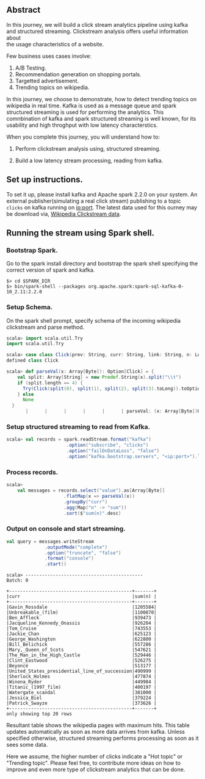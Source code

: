 ## Abstract

In this journey, we will build a click stream analytics pipeline using kafka and 
structured streaming. Clickstream  analysis offers useful information  about  
the usage characteristics of a website.

Few business uses cases involve:

1. A/B Testing.
2. Recommendation generation on shopping portals.
3. Targetted advertisement.
4. Trending topics on wikipedia.

In this journey, we choose to demonstrate, how to detect trending topics on 
wikipedia in real time. Kafka is used as a message queue and spark structured 
streaming is used for performing the analytics. This comnbination of kafka and
spark structured streaming is well known, for its usability and high throghput 
with low latency characterstics.

When you complete  this journey,  you will understand  how to:

1. Perform  clickstream  analysis using,  structured  streaming.

2. Build  a low latency stream  processing, reading  from kafka.
  
## Set up instructions.

To set it up, please install kafka and Apache spark 2.2.0 on your system. 
An external publisher(simulating a real click stream) publishing to a topic
 `clicks` on kafka running on <ip:port>. The latest data used for this 
 ourney may be download via, 
 [Wikipedia Clickstream data](https://meta.wikimedia.org/wiki/Research:Wikipedia_clickstream#Where_to_get_the_Data "Wikipedia clickstream data"). 

## Running the stream using Spark shell.

### Bootstrap Spark.
Go to the spark install directory and bootstrap the spark shell specifying 
the correct version of spark and kafka.
```
$> cd $SPARK_DIR
$> bin/spark-shell --packages org.apache.spark:spark-sql-kafka-0-10_2.11:2.2.0
```
### Setup Schema.

On the spark shell prompt, specify schema of the incoming wikipedia clickstream 
and parse method.

```scala
scala> import scala.util.Try
import scala.util.Try

scala> case class Click(prev: String, curr: String, link: String, n: Long)
defined class Click

scala> def parseVal(x: Array[Byte]): Option[Click] = {
    val split: Array[String] = new Predef.String(x).split("\\t")
    if (split.length == 4) {
      Try(Click(split(0), split(1), split(2), split(3).toLong)).toOption
    } else
      None
  }
       |      |      |      |      |      | parseVal: (x: Array[Byte])Option[Click]
```
### Setup structured streaming to read from Kafka.
```scala
scala> val records = spark.readStream.format("kafka")
                      .option("subscribe", "clicks")
                      .option("failOnDataLoss", "false")
                      .option("kafka.bootstrap.servers", "<ip:port>").load()
```

### Process records.
```scala
scala> 
    val messages = records.select("value").as[Array[Byte]]
                     .flatMap(x => parseVal(x))
                     .groupBy("curr")
                     .agg(Map("n" -> "sum"))
                     .sort($"sum(n)".desc)
```

### Output on console and start streaming.
```scala
val query = messages.writeStream
              .outputMode("complete")
              .option("truncate", "false")
              .format("console")
              .start()
```

```
scala> -------------------------------------------
Batch: 0

+---------------------------------------------+-------+
|curr                                         |sum(n) |
+---------------------------------------------+-------+
|Gavin_Rossdale                               |1205584|
|Unbreakable_(film)                           |1100870|
|Ben_Affleck                                  |939473 |
|Jacqueline_Kennedy_Onassis                   |926204 |
|Tom_Cruise                                   |743553 |
|Jackie_Chan                                  |625123 |
|George_Washington                            |622800 |
|Bill_Belichick                               |557286 |
|Mary,_Queen_of_Scots                         |547621 |
|The_Man_in_the_High_Castle                   |529446 |
|Clint_Eastwood                               |526275 |
|Beyoncé                                      |513177 |
|United_States_presidential_line_of_succession|490999 |
|Sherlock_Holmes                              |477874 |
|Winona_Ryder                                 |449984 |
|Titanic_(1997_film)                          |400197 |
|Watergate_scandal                            |381000 |
|Jessica_Biel                                 |379224 |
|Patrick_Swayze                               |373626 |
+---------------------------------------------+-------+
only showing top 20 rows

```

Resultant table shows the wikipedia pages with maximum hits. This table updates
automatically as soon as more data arrives from kafka. Unless specified otherwise,
structured streaming performs processing as soon as it sees some data.

Here we assume, the higher number of clicks indicate a "Hot topic" or "Trending topic".
Please feel free, to contribute more ideas on how to improve and even more type of
clickstream analytics that can be done.

